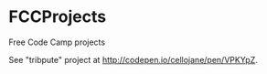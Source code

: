 # FCCProjects
Free Code Camp projects

See "tribpute" project at http://codepen.io/cellojane/pen/VPKYpZ.
